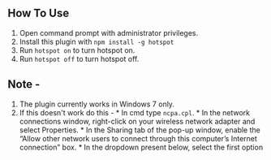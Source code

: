 ## How To Use

 1. Open command prompt with administrator privileges.
 2. Install this plugin with `npm install -g hotspot`
 2. Run `hotspot on` to turn hotspot on.
 3. Run `hotspot off` to turn hotspot off.

## Note -
 1. The plugin currently works in Windows 7 only.
 2. If this doesn't work do this -
        * In cmd type `ncpa.cpl`.
        * In the network connections window, right-click on your wireless network adapter and select Properties.
        * In the Sharing tab of the pop-up window, enable the “Allow other network users to connect through this computer’s Internet connection” box.
        * In the dropdown present below, select the first option

